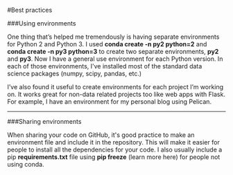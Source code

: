 #Best practices

###Using environments

One thing that’s helped me tremendously is having separate environments for Python 2 and Python 3. I used **conda create -n py2 python=2** and **conda create -n py3 python=3** to create two separate environments, **py2** and **py3**. Now I have a general use environment for each Python version. In each of those environments, I've installed most of the standard data science packages (numpy, scipy, pandas, etc.)

I’ve also found it useful to create environments for each project I’m working on. It works great for non-data related projects too like web apps with Flask. For example, I have an environment for my personal blog using Pelican.

***

###Sharing environments

When sharing your code on GitHub, it's good practice to make an environment file and include it in the repository. This will make it easier for people to install all the dependencies for your code. I also usually include a pip **requirements.txt** file using **pip freeze** (learn more here) for people not using conda.
